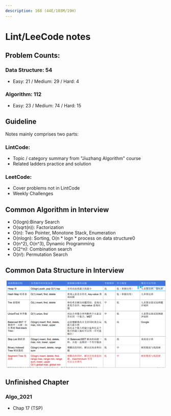 ```yaml
---
description: 168 (44E/103M/19H)
---
```


# Lint/LeeCode notes

## Problem Counts:

### Data Structure: 54

* Easy: 21 / Medium: 29 / Hard: 4

### Algorithm: 112

* Easy: 23 / Medium: 74 / Hard: 15

## Guideline 

Notes mainly comprises two parts:

### LintCode:

* Topic / category summary from "Jiuzhang Algorithm" course
* Related ladders practice and solution 

### LeetCode:

* Cover problems not in LintCode
* Weekly Challenges

## Common Algorithm in Interview

* O\(logn\):Binary Search
* O\(sqrt\(n\)\): Factorization
* O\(n\): Two Pointer, Monotone Stack, Enumeration
* O\(nlogn\): Sorting, O\(n \* logn \* process on data structure0
* O\(n^2\), O\(n^3\), Dynamic Programming
* O\(2^n\): Combination search
* O\(n!\): Permutation Search 

## Common Data Structure in Interview

![](.gitbook/assets/screen-shot-2021-04-26-at-11.00.34-pm.png)

## Unfinished Chapter

### Algo\_2021

* Chap 17 \(TSP\)

